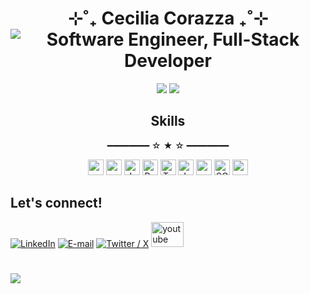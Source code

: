 <div align=center>
  <h1>  ⊹˚₊ Cecilia Corazza ₊˚⊹ <br>
 <img src="https://readme-typing-svg.demolab.com?font=Fira+Code&letterSpacing=0.2rem&pause=1200&color=60D1FF&center=true&vCenter=true&width=555&height=20&lines=Software+Engineer;Full-Stack+Developer" alt="Software Engineer, Full-Stack Developer" />
  </h1>

</div>

<div align=center>
  <a href="https://www.github.com/checorazza"><img src="https://github-readme-stats.vercel.app/api?username=checorazza&show_icons=true&theme=react&hide_border=true&hide=issues&hide_rank=true&include_all_commits=true&custom_title=Stats&bg_color=0D1117"></a>
  <a href="https://www.github.com/checorazza"><img src="https://github-readme-stats.vercel.app/api/top-langs/?username=checorazza&theme=react&hide_border=true&count_private=true&layout=compact&custom_title=Languages&langs_count=20&hide=dockerfile&size_weight=0.5&count_weight=0.5&bg_color=0D1117"></a> 
<div id="toc">
  <ul style="list-style: none">
    <summary>
      <h2>Skills</h2>
    </summary>
    ━━━━━━━━ ☆ ★ ☆ ━━━━━━━━
  </ul>
</div>

<p>
<img height=25px src="https://img.shields.io/badge/HTML5-131b39?&logo=html5&logoColor=E34F26">
<img height=25px src="https://img.shields.io/badge/CSS-131b39?&logo=CSS&logoColor=439af1">
<img alt="JavaScript" height=25px src="https://img.shields.io/badge/JavaScript-131b39?&logo=javascript&logoColor=F7C922">
<img alt="React" height=25px src="https://img.shields.io/badge/React-131b39?logo=react&logoColor=56ddef&"></a>
<img alt="TypeScript" height=25px src="https://img.shields.io/badge/TypeScript-131b39?logo=typescript&logoColor=007ACC&">
<img alt="Java" height=25px src="https://custom-icon-badges.demolab.com/badge/Java-131b39?logo=java&logoColor=FF9800"></a>
<img height=25px src="https://img.shields.io/badge/Python-131b39?&logo=python&logoColor=439af1">
<img alt="SQL" height=25px src="https://custom-icon-badges.demolab.com/badge/SQL-131b39?&logo=database&logoColor=4d62b0">
<img height=25px src="https://img.shields.io/badge/Tailwind_CSS-131b39?&logo=tailwind-css&logoColor=38B2AC">
</p>
</div>

<h2>Let's connect!</h2>
 <a href=https://www.linkedin.com/in/corazzacecilia/><img alt="LinkedIn" src="https://go-skill-icons.vercel.app/api/icons?i=linkedin&titles=true"></a>
 <a href=mailto:mceciliacorazza@gmail.com><img alt="E-mail" src="https://go-skill-icons.vercel.app/api/icons?i=gmail&titles=true"></a>
 <a href=https://www.x.com/checorazza/><img alt="Twitter / X" src="https://go-skill-icons.vercel.app/api/icons?i=x&titles=true"></a>
 <a href="https://www.youtube.com/watch?v=dQw4w9WgXcQ"><img src="https://raw.githubusercontent.com/maurodesouza/profile-readme-generator/master/src/assets/icons/social/youtube/default.svg" width="52" height="40" alt="youtube logo"  /></a>
<h1></h1>
<img src="https://komarev.com/ghpvc/?username=checorazza&color=248bb4&">
